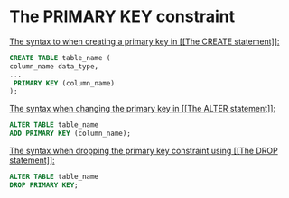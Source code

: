 # The PRIMARY KEY constraint
<u>The syntax to when creating a primary key in [[The CREATE statement]]:</u>

```sql
CREATE TABLE table_name (
column_name data_type,
...
 PRIMARY KEY (column_name)
);
```

<u>The syntax when changing the primary key in [[The ALTER statement]]:</u>

```sql
ALTER TABLE table_name 
ADD PRIMARY KEY (column_name);
```

<u>The syntax when dropping the primary key constraint using [[The DROP statement]]:</u>

```sql
ALTER TABLE table_name
DROP PRIMARY KEY;
```